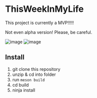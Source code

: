 # ThisWeekInMyLife
This project is currently a MVP!!!!! 

Not even alpha version!
Please, be careful.

![image](https://user-images.githubusercontent.com/51864789/230498421-a357b45f-58fc-43d7-82eb-43667249cc6f.png)
![image](https://user-images.githubusercontent.com/51864789/230498672-65592ba4-8be0-4055-93d3-537a99498a35.png)



## Install
1. git clone this repository
2. unzip & cd into folder
3. run ```meson build```
4. cd build
5. ninja install

